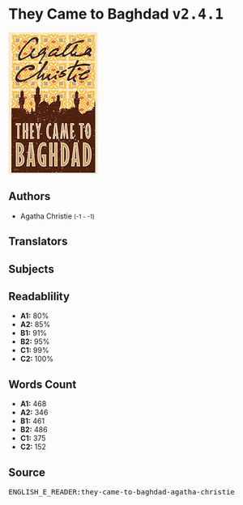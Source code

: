 # They Came to Baghdad <kbd>v2.4.1</kbd>

![](./cover.medium.jpg "")

## Authors


 - Agatha Christie <small>(-1 - -1)</small>

## Translators



## Subjects



## Readablility


 - **A1:** 80%
 - **A2:** 85%
 - **B1:** 91%
 - **B2:** 95%
 - **C1:** 99%
 - **C2:** 100%

## Words Count


 - **A1:** 468
 - **A2:** 346
 - **B1:** 461
 - **B2:** 486
 - **C1:** 375
 - **C2:** 152

## Source


<kbd>ENGLISH_E_READER:they-came-to-baghdad-agatha-christie</kbd>
